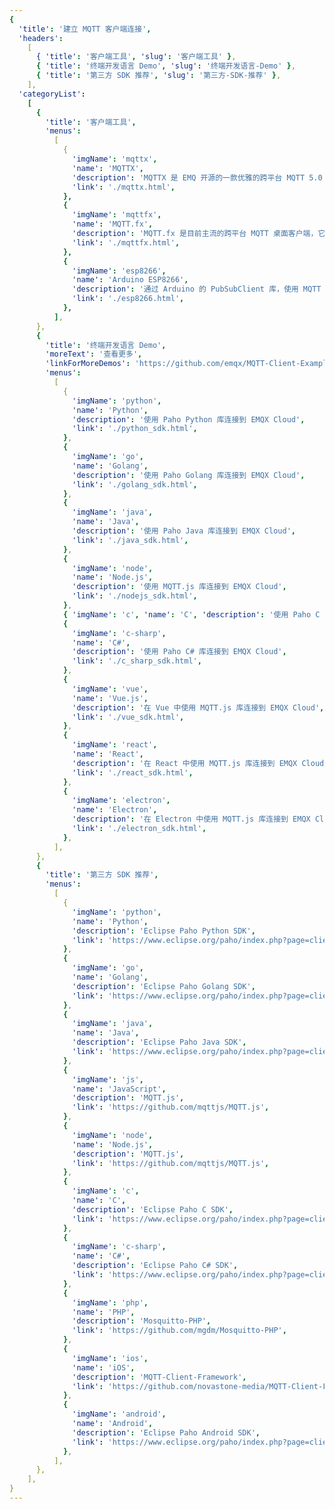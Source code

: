 ```yaml
---
{
  'title': '建立 MQTT 客户端连接',
  'headers':
    [
      { 'title': '客户端工具', 'slug': '客户端工具' },
      { 'title': '终端开发语言 Demo', 'slug': '终端开发语言-Demo' },
      { 'title': '第三方 SDK 推荐', 'slug': '第三方-SDK-推荐' },
    ],
  'categoryList':
    [
      {
        'title': '客户端工具',
        'menus':
          [
            {
              'imgName': 'mqttx',
              'name': 'MQTTX',
              'description': 'MQTTX 是 EMQ 开源的一款优雅的跨平台 MQTT 5.0 桌面客户端，它支持 macOS、Linux 和 Windows。',
              'link': './mqttx.html',
            },
            {
              'imgName': 'mqttfx',
              'name': 'MQTT.fx',
              'description': 'MQTT.fx 是目前主流的跨平台 MQTT 桌面客户端，它支持 macOS、Linux 和 Windows。',
              'link': './mqttfx.html',
            },
            {
              'imgName': 'esp8266',
              'name': 'Arduino ESP8266',
              'description': '通过 Arduino 的 PubSubClient 库，使用 MQTT 协议从 ESP8266 模组向 EMQX Cloud 推送数据。',
              'link': './esp8266.html',
            },
          ],
      },
      {
        'title': '终端开发语言 Demo',
        'moreText': '查看更多',
        'linkForMoreDemos': 'https://github.com/emqx/MQTT-Client-Examples',
        'menus':
          [
            {
              'imgName': 'python',
              'name': 'Python',
              'description': '使用 Paho Python 库连接到 EMQX Cloud',
              'link': './python_sdk.html',
            },
            {
              'imgName': 'go',
              'name': 'Golang',
              'description': '使用 Paho Golang 库连接到 EMQX Cloud',
              'link': './golang_sdk.html',
            },
            {
              'imgName': 'java',
              'name': 'Java',
              'description': '使用 Paho Java 库连接到 EMQX Cloud',
              'link': './java_sdk.html',
            },
            {
              'imgName': 'node',
              'name': 'Node.js',
              'description': '使用 MQTT.js 库连接到 EMQX Cloud',
              'link': './nodejs_sdk.html',
            },
            { 'imgName': 'c', 'name': 'C', 'description': '使用 Paho C 语言库连接到 EMQX Cloud', 'link': './c_sdk.html' },
            {
              'imgName': 'c-sharp',
              'name': 'C#',
              'description': '使用 Paho C# 库连接到 EMQX Cloud',
              'link': './c_sharp_sdk.html',
            },
            {
              'imgName': 'vue',
              'name': 'Vue.js',
              'description': '在 Vue 中使用 MQTT.js 库连接到 EMQX Cloud',
              'link': './vue_sdk.html',
            },
            {
              'imgName': 'react',
              'name': 'React',
              'description': '在 React 中使用 MQTT.js 库连接到 EMQX Cloud',
              'link': './react_sdk.html',
            },
            {
              'imgName': 'electron',
              'name': 'Electron',
              'description': '在 Electron 中使用 MQTT.js 库连接到 EMQX Cloud',
              'link': './electron_sdk.html',
            },
          ],
      },
      {
        'title': '第三方 SDK 推荐',
        'menus':
          [
            {
              'imgName': 'python',
              'name': 'Python',
              'description': 'Eclipse Paho Python SDK',
              'link': 'https://www.eclipse.org/paho/index.php?page=clients/python/index.php',
            },
            {
              'imgName': 'go',
              'name': 'Golang',
              'description': 'Eclipse Paho Golang SDK',
              'link': 'https://www.eclipse.org/paho/index.php?page=clients/golang/index.php',
            },
            {
              'imgName': 'java',
              'name': 'Java',
              'description': 'Eclipse Paho Java SDK',
              'link': 'https://www.eclipse.org/paho/index.php?page=clients/java/index.php',
            },
            {
              'imgName': 'js',
              'name': 'JavaScript',
              'description': 'MQTT.js',
              'link': 'https://github.com/mqttjs/MQTT.js',
            },
            {
              'imgName': 'node',
              'name': 'Node.js',
              'description': 'MQTT.js',
              'link': 'https://github.com/mqttjs/MQTT.js',
            },
            {
              'imgName': 'c',
              'name': 'C',
              'description': 'Eclipse Paho C SDK',
              'link': 'https://www.eclipse.org/paho/index.php?page=clients/c/index.php',
            },
            {
              'imgName': 'c-sharp',
              'name': 'C#',
              'description': 'Eclipse Paho C# SDK',
              'link': 'https://www.eclipse.org/paho/index.php?page=clients/dotnet/index.php',
            },
            {
              'imgName': 'php',
              'name': 'PHP',
              'description': 'Mosquitto-PHP',
              'link': 'https://github.com/mgdm/Mosquitto-PHP',
            },
            {
              'imgName': 'ios',
              'name': 'iOS',
              'description': 'MQTT-Client-Framework',
              'link': 'https://github.com/novastone-media/MQTT-Client-Framework',
            },
            {
              'imgName': 'android',
              'name': 'Android',
              'description': 'Eclipse Paho Android SDK',
              'link': 'https://www.eclipse.org/paho/index.php?page=clients/android/index.php',
            },
          ],
      },
    ],
}
---
```


<CloudConnectionOverview />
